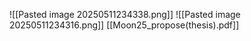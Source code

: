 ![[Pasted image 20250511234338.png]]
![[Pasted image 20250511234316.png]]
[[Moon25_propose(thesis).pdf]]